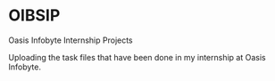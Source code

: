 # OIBSIP
Oasis Infobyte Internship Projects


Uploading the task files that have been done in my internship at Oasis Infobyte.
